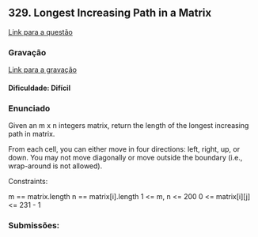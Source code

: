 ## 329. Longest Increasing Path in a Matrix

[Link para a questão](https://leetcode.com/problems/longest-increasing-path-in-a-matrix/description/)

### Gravação

[Link para a gravação]()

#### Dificuldade: Difícil

### Enunciado

Given an m x n integers matrix, return the length of the longest increasing path in matrix.

From each cell, you can either move in four directions: left, right, up, or down. You may not move diagonally or move outside the boundary (i.e., wrap-around is not allowed).


Constraints:

m == matrix.length
n == matrix[i].length
1 <= m, n <= 200
0 <= matrix[i][j] <= 231 - 1

### Submissões: 


